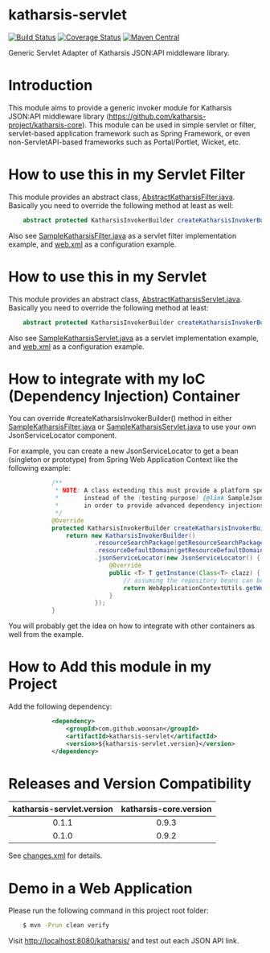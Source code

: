 # katharsis-servlet

[![Build Status](https://api.travis-ci.org/woonsan/katharsis-servlet.svg?branch=develop)](https://api.travis-ci.org/woonsan/katharsis-servlet.svg?branch=develop)
[![Coverage Status](https://coveralls.io/repos/woonsan/katharsis-servlet/badge.svg?branch=master&service=github)](https://coveralls.io/github/woonsan/katharsis-servlet?branch=master)
[![Maven Central](https://img.shields.io/maven-central/v/com.github.woonsan/katharsis-servlet.svg)]()


Generic Servlet Adapter of Katharsis JSON:API middleware library.

# Introduction

This module aims to provide a generic invoker module for
Katharsis JSON:API middleware library (https://github.com/katharsis-project/katharsis-core).
This module can be used in simple servlet or filter,
servlet-based application framework such as Spring Framework,
or even non-ServletAPI-based frameworks such as Portal/Portlet, Wicket, etc.

# How to use this in my Servlet Filter

This module provides an abstract class, [AbstractKatharsisFilter.java](src/main/java/com/github/woonsan/katharsis/servlet/AbstractKatharsisFilter.java). Basically you need to override the following method at least as well:

```java
    abstract protected KatharsisInvokerBuilder createKatharsisInvokerBuilder();
```

Also see [SampleKatharsisFilter.java](src/main/java/com/github/woonsan/katharsis/servlet/SampleKatharsisFilter.java) as a servlet filter implementation example, and [web.xml](src/test/webapp/WEB-INF/web.xml) as a configuration example.

# How to use this in my Servlet

This module provides an abstract class, [AbstractKatharsisServlet.java](src/main/java/com/github/woonsan/katharsis/servlet/AbstractKatharsisServlet.java). Basically you need to override the following method at least:

```java
    abstract protected KatharsisInvokerBuilder createKatharsisInvokerBuilder();
```

Also see [SampleKatharsisServlet.java](src/main/java/com/github/woonsan/katharsis/servlet/SampleKatharsisServlet.java) as a servlet implementation example, and [web.xml](src/test/webapp/WEB-INF/web.xml) as a configuration example.

# How to integrate with my IoC (Dependency Injection) Container

You can override #createKatharsisInvokerBuilder() method in
either [SampleKatharsisFilter.java](src/main/java/com/github/woonsan/katharsis/servlet/SampleKatharsisFilter.java)
or [SampleKatharsisServlet.java](src/main/java/com/github/woonsan/katharsis/servlet/SampleKatharsisServlet.java)
to use your own JsonServiceLocator component.

For example, you can create a new JsonServiceLocator to get a bean (singleton or prototype)
from Spring Web Application Context like the following example:


```java
            /**
             * NOTE: A class extending this must provide a platform specific {@link JsonServiceLocator}
             *       instead of the (testing-purpose) {@link SampleJsonServiceLocator} below
             *       in order to provide advanced dependency injections for the repositories.
             */
            @Override
            protected KatharsisInvokerBuilder createKatharsisInvokerBuilder() {
                return new KatharsisInvokerBuilder()
                        .resourceSearchPackage(getResourceSearchPackage())
                        .resourceDefaultDomain(getResourceDefaultDomain())
                        .jsonServiceLocator(new JsonServiceLocator() {
                            @Override
                            public <T> T getInstance(Class<T> clazz) {
                                // assuming the repository beans can be retrieved from the WebApplicationContext and are identified by the FQCN in this exmaple.
                                return WebApplicationContextUtils.getWebApplicationContext(getServletContext()).getBean(clazz.getName());
                            }
                        });
            }
```

You will probably get the idea on how to integrate with other containers as well from the example.

# How to Add this module in my Project

Add the following dependency:

```xml
            <dependency>
                <groupId>com.github.woonsan</groupId>
                <artifactId>katharsis-servlet</artifactId>
                <version>${katharsis-servlet.version}</version>
            </dependency>
```

# Releases and Version Compatibility

| katharsis-servlet.version | katharsis-core.version |
| :-----------------------: | :--------------------: |
|          0.1.1            |         0.9.3          |
|          0.1.0            |         0.9.2          |

See [changes.xml](changes.xml) for details.

# Demo in a Web Application

Please run the following command in this project root folder:

```bash
    $ mvn -Prun clean verify
```

Visit [http://localhost:8080/katharsis/](http://localhost:8080/katharsis/) and test out each JSON API link.
